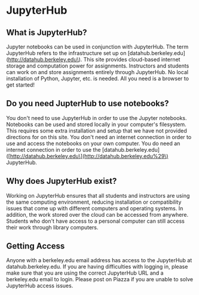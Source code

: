 # JupyterHub

## What is JupyterHub?

Jupyter notebooks can be used in conjunction with JupyterHub. The term JupyterHub refers to the infrastructure set up on [datahub.berkeley.edu](http://datahub.berkeley.edu\). This site provides cloud-based internet storage and computation power for assignments. Instructors and students can work on and store assignments entirely through JupyterHub. No local installation of Python, Jupyter, etc. is needed. All you need is a browser to get started!

## Do you need JupterHub to use notebooks?

You don't need to use JupyterHub in order to use the Jupyter notebooks. Notebooks can be used and stored locally in your computer's filesystem. This requires some extra installation and setup that we have not provided directions for on this site. You don't need an internet connection in order to use and access the notebooks on your own computer. You do need an internet connection in order to use the \[datahub.berkeley.edu\]\([http://datahub.berkeley.edu\](http://datahub.berkeley.edu%29\) JupyterHub.

## Why does JupyterHub exist?

Working on JupyterHub ensures that all students and instructors are using the same computing environment, reducing installation or compatibility issues that come up with different computers and operating systems. In addition, the work stored over the cloud can be accessed from anywhere. Students who don't have access to a personal computer can still access their work through library computers.

## Getting Access

Anyone with a berkeley.edu email address has access to the JupyterHub at datahub.berkeley.edu. If you are having difficulties with logging in, please make sure that you are using the correct JupyterHub URL and a berkeley.edu email to login. Please post on Piazza if you are unable to solve JupyterHub access issues.



